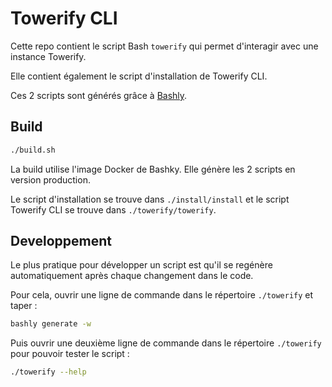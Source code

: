 # Towerify CLI

Cette repo contient le script Bash `towerify` qui permet d'interagir avec
une instance Towerify.

Elle contient également le script d'installation de Towerify CLI.

Ces 2 scripts sont générés grâce à [Bashly](https://bashly.dannyb.co/).

## Build

``` bash
./build.sh
```

La build utilise l'image Docker de Bashky.
Elle génère les 2 scripts en version production.

Le script d'installation se trouve dans `./install/install` et
le script Towerify CLI se trouve dans `./towerify/towerify`.

## Developpement

Le plus pratique pour développer un script est qu'il se regénère 
automatiquement après chaque changement dans le code.

Pour cela, ouvrir une ligne de commande dans le répertoire `./towerify` et
taper :

``` bash
bashly generate -w
```

Puis ouvrir une deuxième ligne de commande dans le répertoire `./towerify` 
pour pouvoir tester le script :

``` bash
./towerify --help
```
